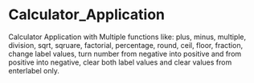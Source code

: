 # Calculator_Application

Calculator Application with Multiple functions like: plus, minus, multiple, 
division, sqrt, sqruare, factorial, percentage, round, ceil, floor, fraction,
change label values, turn number from negative into positive and from positive
into negative, clear both label values and clear values from enterlabel only.
